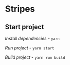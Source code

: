 # Stripes

## Start project

*Install dependencies* - `yarn`

*Run project* - `yarn start`

*Build project* - `yarn run build`
